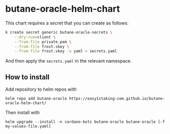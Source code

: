 # butane-oracle-helm-chart

This chart requires a secret that you can create as follows:

```bash
k create secret generic butane-oracle-secrets \
    --dry-run=client \
    --from-file private.pem \
    --from-file frost.skey \
    --from-file frost.vkey -o yaml > secrets.yaml
```

And then apply the `secrets.yaml` in the relevant namespace.

## How to install

Add repository to helm repos with

`helm repo add butane-oracle https://easy1staking-com.github.io/butane-oracle-helm-chart/`

Then install with

`helm upgrade --install -n cardano-bots butane-oracle butane-oracle [-f my-values-file.yaml]`
